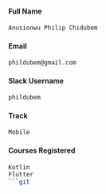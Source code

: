 
#### Full Name

```sh
Anusionwu Philip Chidubem
```

#### Email

```sh
phildubem@gmail.com
```

#### Slack Username

```sh
phildubem
```

#### Track

```sh
Mobile
```

#### Courses Registered

```sh
Kotlin
Flutter
```git 